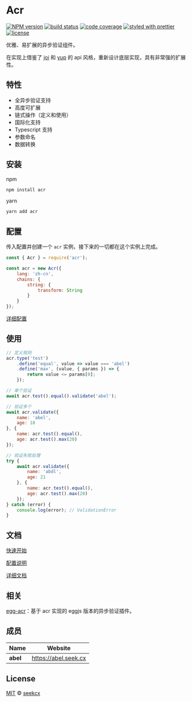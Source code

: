 # Acr

[![NPM version](https://img.shields.io/npm/v/acr.svg?style=flat-square)](https://npmjs.org/package/acr)
[![build status](https://img.shields.io/travis/seekcx/acr.svg?style=flat-square)](https://travis-ci.org/seekcx/acr)
[![code coverage](https://img.shields.io/codecov/c/github/seekcx/acr.svg?style=flat-square)](https://codecov.io/gh/seekcx/acr)
[![styled with prettier](https://img.shields.io/badge/styled_with-prettier-ff69b4.svg?style=flat-square)](https://github.com/prettier/prettier)
[![license](https://img.shields.io/github/license/seekcx/acr.svg?style=flat-square)](LICENSE)

优雅、易扩展的异步验证组件。

在实现上借鉴了 [joi](https://github.com/hapijs/joi) 和 [yup](https://github.com/jquense/yup) 的 api 风格，重新设计底层实现，具有非常强的扩展性。

## 特性

-   全异步验证支持
-   高度可扩展
-   链式操作（定义和使用）
-   国际化支持
-   Typescript 支持
-   参数命名
-   数据转换

## 安装

npm

```sh
npm install acr
```

yarn

```sh
yarn add acr
```

## 配置

传入配置并创建一个 `acr` 实例，接下来的一切都在这个实例上完成。

```js
const { Acr } = require('acr');

const acr = new Acr({
    lang: 'zh-cn',
    chains: {
        string: {
            transform: String
        }
    }
});
```

[详细配置](https://seek.gitbook.io/acr/config)

## 使用

```js
// 定义规则
acr.type('test')
    .define('equal', value => value === 'abel')
    .define('max', (value, { params }) => {
        return value <= params[0];
    });

// 单个验证
await acr.test().equal().validate('abel');

// 验证多个
await acr.validate({
    name: 'abel',
    age: 18
}, {
    name: acr.test().equal(),
    age: acr.test().max(20)
});

// 验证失败处理
try {
    await acr.validate({
        name: 'abdl',
        age: 21
    }, {
        name: acr.test().equal(),
        age: acr.test().max(20)
    });
} catch (error) {
    console.log(error); // ValidationError
}
```

## 文档

[快速开始](https://seek.gitbook.io/acr/quick-start)

[配置说明](https://seek.gitbook.io/acr/config)

[详细文档](https://seek.gitbook.io/acr)

## 相关

[egg-acr](https://github.com/seekcx/egg-acr)：基于 acr 实现的 eggjs 版本的异步验证插件。

## 成员

| Name     | Website                |
| -------- | ---------------------- |
| **abel** | <https://abel.seek.cx> |

## License

[MIT](LICENSE) © [seekcx](https://abel.seek.cx)

